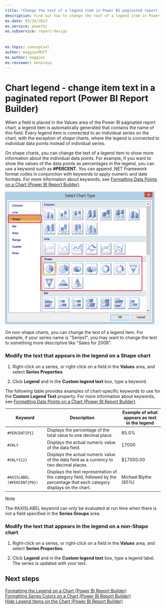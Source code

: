 ```yaml
---
title: "Change the text of a legend item in Power BI paginated report | Microsoft Docs"
description: Find out how to change the text of a legend item in Power BI paginated report to show more information about the individual data points in Power BI Report Builder.
ms.date: 02/24/2023
ms.service: powerbi
ms.subservice: report-design


ms.topic: conceptual
author: maggiesMSFT
ms.author: maggies
ms.reviewer: monaraya
---
```

# Chart legend - change item text in a paginated report (Power BI Report Builder)

  When a field is placed in the Values area of the Power BI paginated report chart, a legend item is automatically generated that contains the name of this field. Every legend item is connected to an individual series on the chart, with the exception of shape charts, where the legend is connected to individual data points instead of individual series.  
  
 On shape charts, you can change the text of a legend item to show more information about the individual data points. For example, if you want to show the values of the data points as percentages in the legend, you can use a keyword such as **#PERCENT**. You can append .NET Framework format codes in conjunction with keywords to apply numeric and date formats. For more information about keywords, see [Formatting Data Points on a Chart &#40;Power BI Report Builder&#41;](/paginated-reports/report-design/visualizations/formatting-data-points-on-a-chart-report-builder-and-ssrs).  
  
 ![Sharp Chart](/powerbi-docs/paginated-reports/media/paginated-reports-visualizations/sharpchart.png "Sharp Chart")  
  
 On non-shape charts, you can change the text of a legend item. For example, if your series name is "Series1", you may want to change the text to something more descriptive like "Sales for 2008".  
  
  
### Modify the text that appears in the legend on a Shape chart  
  
1.  Right-click on a series, or right-click on a field in the **Values** area, and select **Series Properties**.  
  
2.  Click **Legend** and in the **Custom legend text** box, type a keyword.  
  
 The following table provides examples of chart-specific keywords to use for the **Custom Legend Text** property. For more information about keywords, see [Formatting Data Points on a Chart &#40;Power BI Report Builder&#41;](/paginated-reports/report-design/visualizations/formatting-data-points-on-a-chart-report-builder-and-ssrs).  
  
|Keyword|Description|Example of what appears as text in the legend|  
|-------------|-----------------|---------------------------------------------------|  
|`#PERCENT{P1}`|Displays the percentage of the total value to one decimal place.|85.0%|  
|`#VALY`|Displays the actual numeric value of the data field.|17000|  
|`#VALY{C2}`|Displays the actual numeric value of the data field as a currency to two decimal places.|$17000.00|  
|`#AXISLABEL (#PERCENT{P0})`|Displays the text representation of the category field, followed by the percentage that each category displays on the chart.|Michael Blythe (85%)|  
  
> [!NOTE]  
>  The #AXISLABEL keyword can only be evaluated at run time when there is not a field specified in the **Series Groups** area.  
  
### Modify the text that appears in the legend on a non-Shape chart  
  
1.  Right-click on a series, or right-click on a field in the **Values** area, and select **Series Properties**.  
  
2.  Click **Legend** and in the **Custom legend text** box, type a legend label. The series is updated with your text.  
  
## Next steps  
 [Formatting the Legend on a Chart &#40;Power BI Report Builder&#41;](/paginated-reports/report-design/visualizations/chart-legend-formatting-report-builder)   
 [Formatting Series Colors on a Chart &#40;Power BI Report Builder&#41;](/paginated-reports/report-design/visualizations/formatting-series-colors-on-a-chart-report-builder-and-ssrs)   
 [Hide Legend Items on the Chart &#40;Power BI Report Builder&#41;](/paginated-reports/report-design/visualizations/chart-legend-hide-items-report-builder)  
  